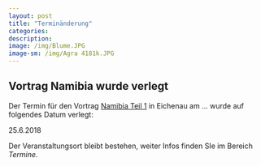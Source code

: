 ```yaml
---
layout: post
title: "Terminänderung"
categories:
description: 
image: /img/Blume.JPG
image-sm: /img/Agra 4181k.JPG
---
```


Vortrag Namibia wurde verlegt
--------------
Der Termin für den Vortrag [Namibia Teil 1](/vortrag/namibia1) in Eichenau am ...
wurde auf folgendes Datum verlegt:

25.6.2018

Der Veranstaltungsort bleibt bestehen, weiter Infos finden SIe im Bereich *Termine*.

